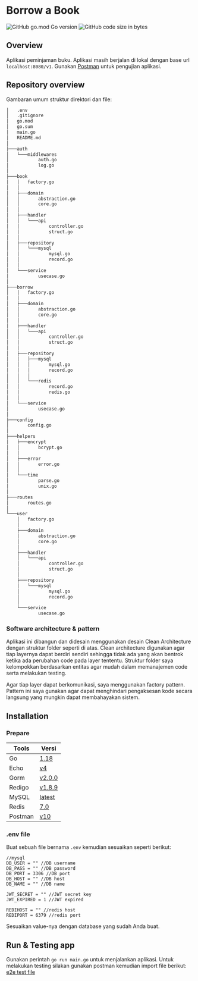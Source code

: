 
# Borrow a Book

![GitHub go.mod Go version](https://img.shields.io/github/go-mod/go-version/Jiran03/borrow-a-book)
![GitHub code size in bytes](https://img.shields.io/github/languages/code-size/Jiran03/borrow-a-book)



## Overview
Aplikasi peminjaman buku. Aplikasi masih berjalan di lokal dengan base url `localhost:8080/v1`. Gunakan [Postman](https://www.postman.com/downloads/) untuk pengujian aplikasi.



## Repository overview
Gambaran umum struktur direktori dan file:
```bash
│   .env
│   .gitignore
│   go.mod
│   go.sum
│   main.go
│   README.md
│
├───auth
│   └───middlewares
│           auth.go
│           log.go
│
├───book
│   │   factory.go
│   │
│   ├───domain
│   │       abstraction.go
│   │       core.go
│   │
│   ├───handler
│   │   └───api
│   │           controller.go
│   │           struct.go
│   │
│   ├───repository
│   │   └───mysql
│   │           mysql.go
│   │           record.go
│   │
│   └───service
│           usecase.go
│
├───borrow
│   │   factory.go
│   │
│   ├───domain
│   │       abstraction.go
│   │       core.go
│   │
│   ├───handler
│   │   └───api
│   │           controller.go
│   │           struct.go
│   │
│   ├───repository
│   │   ├───mysql
│   │   │       mysql.go
│   │   │       record.go
│   │   │
│   │   └───redis
│   │           record.go
│   │           redis.go
│   │
│   └───service
│           usecase.go
│
├───config
│       config.go
│
├───helpers
│   ├───encrypt
│   │       bcrypt.go
│   │
│   ├───error
│   │       error.go
│   │
│   └───time
│           parse.go
│           unix.go
│
├───routes
│       routes.go
│
└───user
    │   factory.go
    │
    ├───domain
    │       abstraction.go
    │       core.go
    │
    ├───handler
    │   └───api
    │           controller.go
    │           struct.go
    │
    ├───repository
    │   └───mysql
    │           mysql.go
    │           record.go
    │
    └───service
            usecase.go
```

### Software architecture & pattern
Aplikasi ini dibangun dan didesain menggunakan desain Clean Architecture dengan struktur folder seperti di atas. Clean architecture digunakan agar tiap layernya dapat berdiri sendiri sehingga tidak ada yang akan bentrok ketika ada perubahan code pada layer tententu. Struktur folder saya kelompokkan berdasarkan entitas agar mudah dalam memanajemen code serta melakukan testing. 

Agar tiap layer dapat berkomunikasi, saya menggunakan factory pattern. Pattern ini saya gunakan agar dapat menghindari pengaksesan kode secara langsung yang mungkin dapat membahayakan sistem.    



## Installation


### Prepare

| **Tools**         | **Versi**  |
|-------------------|-----------|
| Go                | [1.18](https://go.dev/dl/go1.18.windows-amd64.msi)      |
| Echo                | [v4](https://echo.labstack.com/guide/#installation)      |
| Gorm          | [v2.0.0](https://gorm.io/docs/v2_release_note.html#Install)      |
| Redigo          | [v1.8.9](https://github.com/gomodule/redigo)      |
| MySQL          | [latest](https://dev.mysql.com/downloads/mysql/)      |
| Redis          | [7.0](https://redis.io/download/)      |
| Postman          | [v10](https://www.postman.com/downloads/)      |


### .env file

Buat sebuah file bernama `.env` kemudian sesuaikan seperti berikut:
```
//mysql
DB_USER = "" //DB username
DB_PASS = "" //DB password
DB_PORT = 3306 //DB port
DB_HOST = "" //DB host
DB_NAME = "" //DB name

JWT_SECRET = "" //JWT secret key
JWT_EXPIRED = 1 //JWT expired

REDIHOST = "" //redis host
REDIPORT = 6379 //redis port
```
Sesuaikan value-nya dengan database yang sudah Anda buat.



## Run & Testing app


Gunakan perintah  `go run main.go` untuk menjalankan aplikasi. Untuk melakukan testing silakan gunakan postman kemudian import file berikut: [e2e test file]("github.com/Jiran03/borrow-a-book/BorrowABook.postman_collection.json")